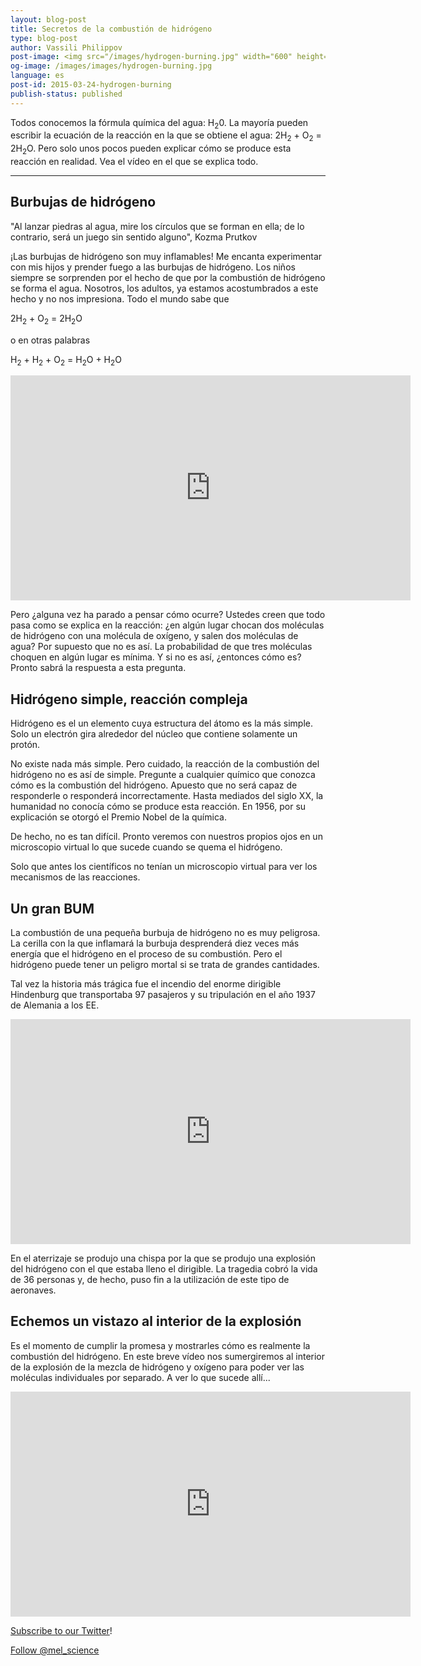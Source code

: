 ```yaml
---
layout: blog-post
title: Secretos de la combustión de hidrógeno
type: blog-post
author: Vassili Philippov
post-image: <img src="/images/hydrogen-burning.jpg" width="600" height="369" alt="combustión de hidrógeno">
og-image: /images/images/hydrogen-burning.jpg
language: es
post-id: 2015-03-24-hydrogen-burning
publish-status: published
---
```

Todos conocemos la fórmula química del agua: H<sub>2</sub>0. La mayoría pueden escribir la ecuación de la reacción en la que se obtiene el agua: 2H<sub>2</sub> + O<sub>2</sub> = 2H<sub>2</sub>O.
Pero solo unos pocos pueden explicar cómo se produce esta reacción en realidad. Vea el vídeo en el que se explica todo.

<!-- more -->

---

## Burbujas de hidrógeno

"Al lanzar piedras al agua, mire los círculos que se forman en ella; de lo contrario, será un juego sin sentido alguno", Kozma Prutkov

¡Las burbujas de hidrógeno son muy inflamables! Me encanta experimentar con mis hijos y prender fuego a las burbujas de hidrógeno. Los niños siempre se sorprenden por el hecho de que por la combustión de hidrógeno se forma el agua. Nosotros, los adultos, ya estamos acostumbrados a este hecho y no nos impresiona. Todo el mundo sabe que

2H<sub>2</sub> + O<sub>2</sub> = 2H<sub>2</sub>O

o en otras palabras

H<sub>2</sub> + H<sub>2</sub> + O<sub>2</sub> = H<sub>2</sub>O + H<sub>2</sub>O

<iframe width="640" height="360" src="http://www.youtube.com/embed/RuXXLjpc67c?rel=0" frameborder="0" allowfullscreen></iframe>
<br>

Pero ¿alguna vez ha parado a pensar cómo ocurre? Ustedes creen que todo pasa como se explica en la reacción: ¿en algún lugar chocan dos moléculas de hidrógeno con una molécula de oxígeno, y salen dos moléculas de agua? Por supuesto que no es así. La probabilidad de que tres moléculas choquen en algún lugar es mínima. Y si no es así, ¿entonces cómo es? Pronto sabrá la respuesta a esta pregunta.


## Hidrógeno simple, reacción compleja

Hidrógeno es el un elemento cuya estructura del átomo es la más simple. Solo un electrón gira alrededor del núcleo que contiene solamente un protón. 

No existe nada más simple. Pero cuidado, la reacción de la combustión del hidrógeno no es así de simple. Pregunte a cualquier químico que conozca cómo es la combustión del hidrógeno. Apuesto que no será capaz de responderle o responderá incorrectamente. Hasta mediados del siglo XX, la humanidad no conocía cómo se produce esta reacción. En 1956, por su explicación se otorgó el Premio Nobel de la química.

De hecho, no es tan difícil. Pronto veremos con nuestros propios ojos en un microscopio virtual lo que sucede cuando se quema el hidrógeno. 

Solo que antes los científicos no tenían un microscopio virtual para ver los mecanismos de las reacciones.

## Un gran BUM

La combustión de una pequeña burbuja de hidrógeno no es muy peligrosa. La cerilla con la que inflamará la burbuja desprenderá diez veces más energía que el hidrógeno en el proceso de su combustión.
Pero el hidrógeno puede tener un peligro mortal si se trata de grandes cantidades. 

Tal vez la historia más trágica fue el incendio del enorme dirigible Hindenburg que transportaba 97 pasajeros y su tripulación en el año 1937 de Alemania a los EE.

<iframe width="640" height="360" src="http://www.youtube.com/embed/Q7utL5HonSw?rel=0&start=98" frameborder="0" allowfullscreen></iframe>

En el aterrizaje se produjo una chispa por la que se produjo una explosión del hidrógeno con el que estaba lleno el dirigible. La tragedia cobró la vida de 36 personas y, de hecho, puso fin a la utilización de este tipo de aeronaves.

## Echemos un vistazo al interior de la explosión

Es el momento de cumplir la promesa y mostrarles cómo es realmente la combustión del hidrógeno. En este breve vídeo nos sumergiremos al interior de la explosión de la mezcla de hidrógeno y oxígeno para poder ver las moléculas individuales por separado. A ver lo que sucede allí...

<iframe width="640" height="360" src="http://www.youtube.com/embed/54qo7bBfnHg?rel=0" frameborder="0" allowfullscreen></iframe>

<br/>

<a href="https://twitter.com/mel_science">Subscribe to our Twitter</a>!

<!-- Begin Twitter follow -->
<a href="https://twitter.com/mel_science" class="twitter-follow-button" data-show-count="false" data-size="large">Follow @mel_science</a>
<script>!function(d,s,id){var js,fjs=d.getElementsByTagName(s)[0],p=/^http:/.test(d.location)?'http':'https';if(!d.getElementById(id)){js=d.createElement(s);js.id=id;js.src=p+'://platform.twitter.com/widgets.js';fjs.parentNode.insertBefore(js,fjs);}}(document, 'script', 'twitter-wjs');</script>
<!-- End Twitter follow -->
